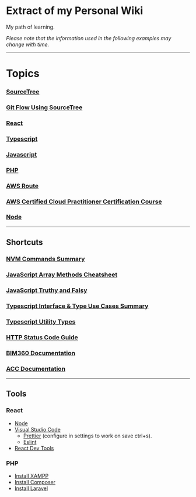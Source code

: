 # Extract of my Personal Wiki

My path of learning.

_Please note that the information used in the following examples may change with time._

---

# Topics

### [SourceTree](docs/Sourcetree.md)

### [Git Flow Using SourceTree](docs/Gitflow.md)

### [React](docs/React.md)

### [Typescript](docs/Typescript.md)

### [Javascript](docs/Javascript.md)

### [PHP](docs/Php.md)

### [AWS Route](https://d1.awsstatic.com/training-and-certification/docs/AWS_certification_paths.pdf)

### [AWS Certified Cloud Practitioner Certification Course](docs/Awscloudpracticioner.md)

### [Node](docs/Node.md)

---

## Shortcuts

### [NVM Commands Summary](docs/Node.md#common-nvm-commands-summary)

### [JavaScript Array Methods Cheatsheet](docs/Javascript.md#javascript-array-methods)

### [JavaScript Truthy and Falsy](docs/Javascript.md#truthy-and-falsys)

### [Typescript Interface & Type Use Cases Summary](docs/Typescript.md#use-cases-summary)

### [Typescript Utility Types](docs/Typescript.md#utility-types)

### [HTTP Status Code Guide](docs/Http_status_code_guide.md)

### [BIM360 Documentation](https://aps.autodesk.com/en/docs/bim360/v1/overview/introduction/)

### [ACC Documentation](https://aps.autodesk.com/en/docs/acc/v1/overview/introduction/)

---

## Tools

### React

- [Node](https://nodejs.org/)
- [Visual Studio Code](https://code.visualstudio.com/)
  - [Prettier](https://marketplace.visualstudio.com/items?itemName=esbenp.prettier-vscode) (configure in settings to work on save ctrl+s).
  - [Eslint](https://marketplace.visualstudio.com/items?itemName=dbaeumer.vscode-eslint)
- [React Dev Tools](https://react.dev/learn/react-developer-tools)

### PHP

- [Install XAMPP](docs/Php.md#install-xampp)
- [Install Composer](docs/Php.md#install-composer)
- [Install Laravel](docs/Php.md#install-laravel)
